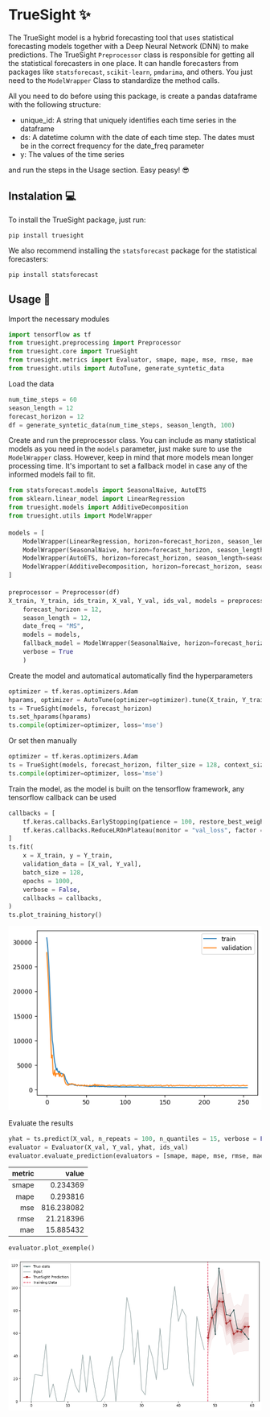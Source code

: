 # TrueSight ✨

The TrueSight model is a hybrid forecasting tool that uses statistical forecasting models together with a Deep Neural Network (DNN) to make predictions. The TrueSight `Preprocessor` class is responsible for getting all the statistical forecasters in one place. It can handle forecasters from packages like `statsforecast`, `scikit-learn`, `pmdarima`, and others. You just need to the `ModelWrapper` Class to standardize the method calls.

All you need to do before using this package, is create a pandas dataframe with the following structure:

 - unique_id: A string that uniquely identifies each time series in the dataframe
 - ds: A datetime column with the date of each time step. The dates must be in the correct frequency for the date_freq parameter
 - y: The values of the time series

and run the steps in the Usage section. Easy peasy! 😎

## Instalation 💻

To install the TrueSight package, just run:

```
pip install truesight
```

We also recommend installing the `statsforecast` package for the statistical forecasters:

```
pip install statsforecast
```

## Usage 🚀

Import the necessary modules

``` python
import tensorflow as tf
from truesight.preprocessing import Preprocessor
from truesight.core import TrueSight
from truesight.metrics import Evaluator, smape, mape, mse, rmse, mae
from truesight.utils import AutoTune, generate_syntetic_data
```

Load the data

``` python
num_time_steps = 60
season_length = 12
forecast_horizon = 12
df = generate_syntetic_data(num_time_steps, season_length, 100)
```
Create and run the preprocessor class. You can include as many statistical models as you need in the `models` parameter, just make sure to use the `ModelWrapper` class. However, keep in mind that more models mean longer processing time. It's important to set a fallback model in case any of the informed models fail to fit.

``` python
from statsforecast.models import SeasonalNaive, AutoETS
from sklearn.linear_model import LinearRegression
from truesight.models import AdditiveDecomposition
from truesight.utils import ModelWrapper

models = [
    ModelWrapper(LinearRegression, horizon=forecast_horizon, season_length=season_length, alias="LinearRegression"), 
    ModelWrapper(SeasonalNaive, horizon=forecast_horizon, season_length=season_length), 
    ModelWrapper(AutoETS, horizon=forecast_horizon, season_length=season_length),
    ModelWrapper(AdditiveDecomposition, horizon=forecast_horizon, season_length=season_length)
]

preprocessor = Preprocessor(df)
X_train, Y_train, ids_train, X_val, Y_val, ids_val, models = preprocessor.make_dataset(
    forecast_horizon = 12, 
    season_length = 12,
    date_freq = "MS", 
    models = models, 
    fallback_model = ModelWrapper(SeasonalNaive, horizon=forecast_horizon, season_length=season_length),
    verbose = True
    )
```

Create the model and automatical automatically find the hyperparameters

``` python
optimizer = tf.keras.optimizers.Adam
hparams, optimizer = AutoTune(optimizer=optimizer).tune(X_train, Y_train, n_trials = 20, epochs = 10, batch_size = 32, stats_models = models)
ts = TrueSight(models, forecast_horizon)
ts.set_hparams(hparams)
ts.compile(optimizer=optimizer, loss='mse')
```

Or set then manually

``` python
optimizer = tf.keras.optimizers.Adam
ts = TrueSight(models, forecast_horizon, filter_size = 128, context_size = 512, hidden_size = 1024, dropout_rate = 0.1)
ts.compile(optimizer=optimizer, loss='mse')
```

Train the model, as the model is built on the tensorflow framework, any tensorflow callback can be used

``` python
callbacks = [
    tf.keras.callbacks.EarlyStopping(patience = 100, restore_best_weights = True, monitor = "val_loss"),
    tf.keras.callbacks.ReduceLROnPlateau(monitor = "val_loss", factor = 0.5, patience = 25, verbose = False),
]
ts.fit(
    x = X_train, y = Y_train, 
    validation_data = [X_val, Y_val], 
    batch_size = 128, 
    epochs = 1000, 
    verbose = False, 
    callbacks = callbacks,
)
ts.plot_training_history()
```
![Training Log](figures/training_history.png)


Evaluate the results

``` python
yhat = ts.predict(X_val, n_repeats = 100, n_quantiles = 15, verbose = False)
evaluator = Evaluator(X_val, Y_val, yhat, ids_val)
evaluator.evaluate_prediction(evaluators = [smape, mape, mse, rmse, mae], return_mean = True)
```
| metric |   value   |
|-------:|----------:|
|smape   |   0.234369|
|mape    |   0.293816|
|mse     | 816.238082|
|rmse    |  21.218396|
|mae     |  15.885432|


``` python
evaluator.plot_exemple()
```
![Output Exemple](figures/output.png)
